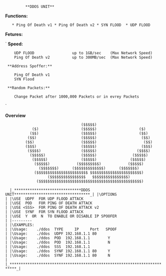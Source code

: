              **DDOS UNIT** 
 
 **Functions:**
 
`    * Ping Of Death v1
     * Ping Of Death v2
     * SYN FLOOD 
     * UDP FLOOD `


 **Fetures:**

`     **Speed:**
     
        UDP FLOOD                 up to 1GB/sec    (Max Network Speed)
        Ping Of Death v2          up to 300MB/sec  (Max Network Speed)
     
     **Address Spoffer:**
     
        Ping Of Death v1          
        SYN Flood
           
     **Random Packets:**
     
        Change Packet after 1000,000 Packets or in evrey Packets
`        
     


**Overview**

                                      ($$$$$)                            
                ($)                   ($$$$$)                   ($)      
               ($$)                   ($$$$$)                   ($$)     
              ($$)                    ($$$$$)                    ($$)    
             ($$)                     ($$$$$)                     ($$)   
             ($$$)                    ($$$$$)                    ($$$)   
              ($$$$)                  ($$$$$)                  ($$$$)    
               ($$$$$)                ($$$$$)                ($$$$$)     
                ($$$$$)               ($$$$$)               ($$$$$)      
                 ($$$$$)            ($$$$$$$$$)            ($$$$$)       
                   ($$$$$$$)      ($$$$$$$$$$$$$)      ($$$$$$$)         
                 ($$$$$$$$$$$$$$$$$$$$$$$ $$$$$$$$$$$$$$$$$$$$$$$)      
                       ($$$$$$$$$$$$$$$$   $$$$$$$$$$$$$$$$)            
                  ($$$$$$$$$$$$$$$$$$$$$$$$$$$$$$$$$$$$$$$$$$$$$$)
`   |_******************************DDOS UNIT**********************************_|
    |\OPTIONS                                                                   |
    |\USE  UDPF  FOR UDP FLOOD ATTACK                                           |
    |\USE  POD   FOR PING OF DEATH ATTACK                                       |
    |\USE <SSS>  FOR PING OF DEATH ATTACK v2                                    |
    |\USE  SYNF  FOR SYN FLOOD ATTACK                                           |
    |\USE  Y  OR  N  TO ENABLE OR DISABLE IP SPOOFER                            |
    |---------                                                                  |
    |\EXAMPLES:                                                                 |
    |\Usage:    ./ddos  TYPE     IP     Port   SPOOF                            |
    |\Usage:    ./ddos  UDPF 192.168.1.1 80                                     |
    |\Usage:    ./ddos  POD  192.168.1.1        Y                               |
    |\Usage:    ./ddos  POD  192.168.1.1        N                               |
    |\Usage:    ./ddos  SSS  192.168.1.1                                        |
    |\Usage:    ./ddos  SYNF 192.168.1.1 80     Y                               |
    |\Usage:    ./ddos  SYNF 192.168.1.1 80     N                               |
    |_*************************************************************************_|
`
